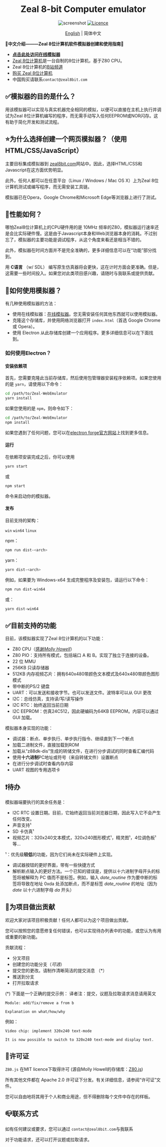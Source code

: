 <!--
    /**
    * SPDX-FileCopyrightText: 2022 Zeal 8-bit Computer <contact@zeal8bit.com>
    *
    * SPDX-License-Identifier: Apache-2.0
    */
    Version: 0.0.1,
    Author: Zeal 8-bit Computer
    Translator: JasonMo, ZT-Pepite
    Last modified: 2023/07/21 8:16,
    Last commit: "Project: Reconstitution, delete useless files",
-->

<h1 align="center">Zeal 8-bit Computer emulator</h1>
<p align=center>
    <img src="../imgs/screenshot.png" alt="screenshot" />
    <a href="https://opensource.org/licenses/Apache-2.0">
        <img src="https://img.shields.io/badge/License-Apache_2.0-blue.svg" alt="Licence" />
    </a>
</p>

<p align="center">
    <a href="../README.md">English</a> | 简体中文
</p>

**👏中文介绍———Zeal 8位计算机软件模拟器创建和使用指南👏**
- **[点击此处访问在线模拟器](https://zeal8bit.github.io/Zeal-WebEmulator/)**
- [Zeal 8位计算机]([url](https://zeal8bit.com/))是一台自制的8位计算机，基于Z80 CPU。
- Zeal 8位计算机的[B站频道]([url](https://space.bilibili.com/1042658991))
- [购买 Zeal 8位计算机]([url](https://www.tindie.com/products/zeal8bit/zeal-8-bit-computer-developer-edition-z80-based/))
- 中国购买请联系`contact@zeal8bit.com`
  
## ✅模拟器的目的是什么？

用该模拟器可以实现与真实机器完全相同的模拟，以便可以直接在主机上执行并调试为Zeal 8位计算机编写的程序，而无需手动写入任何EEPROM或NOR闪存。这有助于简化开发和测试流程。

## ⭐️为什么选择创建一个网页模拟器？（使用HTML/CSS/JavaScript）

主要目标集成模拟器到 [zeal8bit.com](https://zeal8bit.com)网站中。因此，选择HTML/CSS和Javascript在这方面优势明显。

此外，任何人都可以在任意平台（Linux / Windows / Mac OS X）上为Zeal 8位计算机测试或编写程序，而无需安装工具链。

模拟器已在Opera，Google Chrome和Microsoft Edge等浏览器上进行了测试。

## 🧐性能如何？

哪怕Zeal8位计算机上的CPU硬件用的是 10MHz 频率的Z80，模拟器运行速率还是会比实际硬件慢。这是由于Javascript本身和Web浏览器本身的消耗。不过别忘了，模拟器的主要功能是调试程序，从这个角度来看还是相当不错的。

此外，模拟器在时间方面并不是完全准确的，更多详细信息可以在“功能”部分找到。

用 **C语言** （w/ SDL） 编写原生仿真器将会更快，这在计时方面会更准确。但是，这需要一些时间投入。如果您对此类项目感兴趣，请随时与我联系或提供贡献。

## 🎯如何使用模拟器？
有几种使用模拟器的方法：
* 使用在线模拟器：[在线模拟器](https://zeal8bit.github.io/Zeal-WebEmulator/)。您无需安装任何其他东西就可以使用模拟器。
* 克隆这个存储库，并使用网络浏览器打开 `index.html`（首选 Google Chrome 或 Opera）。
* 使用 Electron 从此存储库创建一个应用程序。更多详细信息可以在下面找到。

### 如何使用Electron？

#### 安装依赖项

首先，您需要克隆此当前存储库，然后使用包管理器安装程序依赖项。如果您使用的是 `yarn`，请使用以下命令：

```bash
cd /path/to/Zeal-WebEmulator
yarn install
```

如果您使用的是 `npm`，则命令如下：

```bash
cd /path/to/Zeal-WebEmulator
npm install
```

如果您遇到了任何问题，您可以在[electron forge官方网站](https://www.electronforge.io/import-existing-project)上找到更多信息。

#### 运行

在依赖项安装完成之后，你可以使用

```bash
yarn start
```

或

```bash
npm start
```

命令来启动你的模拟器。

#### 发布

目前支持的架构：

`win` `win64` `linux`

npm：

```bash
npm run dist-<arch>
```

yarn：

```bash
yarn dist-<arch>
```

例如，如果要为 Windows-x64 生成完整程序及安装包，请运行以下命令：

```bash
npm run dist-win64
```

或：

```bash
yarn dist-win64
```

## ✅目前支持的功能

目前，该模拟器实现了Zeal 8位计算机的以下功能：

* Z80 CPU（[感谢*Molly Howell*](https://github.com/DrGoldfire/Z80.js)）
* Z80 PIO：支持所有模式，包括端口 A 和 B。实现了独立于连接的设备。
* 22 位 MMU
* 256KB 只读存储器
* 512KB 内存视频芯片：拥有640x480带颜色文本模式及640x480带颜色图形模式
* 带中断的PS/2 键盘
* UART：可以发送和接收字节。也可以发送文件。波特率可以从 GUI 更改
* I2C：总线仿真，支持读/写/读写操作
* I2C RTC：始终返回当前日期
* I2C EEPROM：仿真24C512，因此硬编码为64KB EEPROM。内容可以通过 GUI 加载。

模拟器本身实现的功能：

* 调试器：断点、单步执行、单步执行指令、继续直到下一个断点
* 加载二进制文件，直接加载到ROM
* 加载从“z88dk-dis”生成的转储文件，在进行分步调试的同时查看汇编代码
* 使用**十六进制**PC地址或符号（来自转储文件）设置断点
* 在进行分步调试时查看内存内容
* UART 视图的专用选项卡

## ❗️待办

模拟器端要执行的其余任务是：

* I2C RTC 设置日期。目前，它始终返回当前浏览器日期，因此写入它不会产生任何改变。
* 声音支持¹
* SD 卡仿真¹
* 视频芯片：320x240文本模式，320x240图形模式¹，精灵图¹，4位调色板¹等...

¹：优先级**较低**的功能，因为它们尚未在实际硬件上实现。

* 调试器按钮的更好界面，带有一些快捷方式
* 解析断点输入的更好方法。一个已知的错误是，提供以十六进制字母开头的标签将被解释为 PC 值而不是标签。例如，输入 *date_routine* 作为要中断的标签将导致在地址 0xda 处添加断点，而不是标签 *date_routine* 的地址（因为 *date* 以十六进制字母 *da* 开头）

## 👬为项目做出贡献

欢迎大家对该项目积极贡献！任何人都可以为这个项目做出贡献。

您可以按照您的意愿修复任何错误，也可以实现待办列表中的功能，或您认为有用或重要的新功能。

贡献流程：

* 分叉项目
* 创建您的功能分支（*可选*）
* 提交您的更改。请制作清晰简洁的提交消息 （*）
* 推送到分支
* 打开拉取请求

(*) 下面是一个正确的提交示例：
    译者注：提交，议题及拉取请求消息请用英文

```example
Module: add/fix/remove a from b

Explanation on what/how/why
```

例如：

```example
Video chip: implement 320x240 text-mode

It is now possible to switch to 320x240 text-mode and display text.
```

## 📝许可证

`Z80.js` 在MIT licence下取得许可 (源自Molly Howell的存储库：[Z80.js](https://github.com/DrGoldfire/Z80.js))

所有其他文件都在 Apache 2.0 许可证下分发。有关详细信息，请参阅“许可证”文件。

您可以自由地将其用于个人和商业用途，但不得删除每个文件中存在的样板。

## 📪联系方式

如有任何建议或要求，您可以通过 `contact@zeal8bit.com`与我联系

对于功能请求，还可以打开议题或拉取请求。
